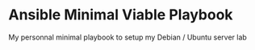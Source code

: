 # Ansible Minimal Viable Playbook

My personnal minimal playbook to setup my Debian / Ubuntu server lab